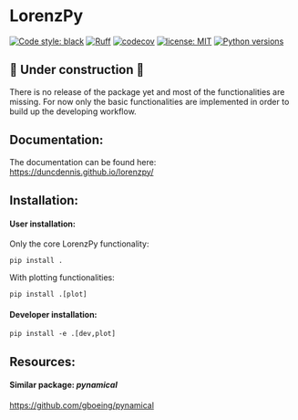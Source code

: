 # LorenzPy

[![Code style: black](https://img.shields.io/badge/code%20style-black-000000.svg)](https://github.com/psf/black)
[![Ruff](https://img.shields.io/endpoint?url=https://raw.githubusercontent.com/charliermarsh/ruff/main/assets/badge/v1.json)](https://github.com/charliermarsh/ruff)
[![codecov](https://codecov.io/gh/DuncDennis/lorenzpy/branch/main/graph/badge.svg?token=ATWAEQHBYB)](https://codecov.io/gh/DuncDennis/lorenzpy)
[![license: MIT](https://img.shields.io/badge/License-MIT-purple.svg)](LICENSE)
[![Python versions](https://img.shields.io/badge/python-3.8+-blue.svg)](https://www.python.org/downloads/)

## 🚧 Under construction 🚧
There is no release of the package yet and most of the functionalities are missing.
For now only the basic functionalities are implemented in order to build up the
developing workflow.

## Documentation:
The documentation can be found here: https://duncdennis.github.io/lorenzpy/

## Installation:

#### User installation:
Only the core LorenzPy functionality:

``
pip install .
``

With plotting functionalities:

``
pip install .[plot]
``

#### Developer installation:
``
pip install -e .[dev,plot]
``


## Resources:
#### Similar package: *pynamical*
https://github.com/gboeing/pynamical
